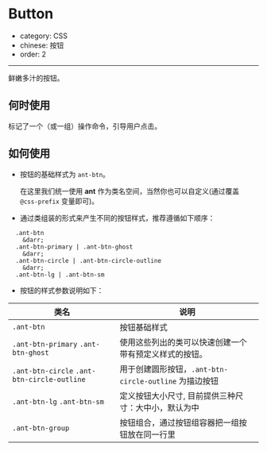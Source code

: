 # Button

- category: CSS
- chinese: 按钮
- order: 2

---

鲜嫩多汁的按钮。

## 何时使用

标记了一个（或一组）操作命令，引导用户点击。


## 如何使用

- 按钮的基础样式为 `ant-btn`。

  在这里我们统一使用 **ant** 作为类名空间，当然你也可以自定义(通过覆盖 `@css-prefix` 变量即可)。

- 通过类组装的形式来产生不同的按钮样式，推荐遵循如下顺序：
```
  .ant-btn
  	&darr;
  .ant-btn-primary | .ant-btn-ghost
  	&darr;
  .ant-btn-circle | .ant-btn-circle-outline
  	&darr;
  .ant-btn-lg | .ant-btn-sm
 ```

- 按钮的样式参数说明如下：

| 类名  | 说明 |
| ------------- | ------------- |
| `.ant-btn`  | 按钮基础样式 |
| `.ant-btn-primary` `.ant-btn-ghost`  | 使用这些列出的类可以快速创建一个带有预定义样式的按钮。  |
| `.ant-btn-circle` `.ant-btn-circle-outline`  | 用于创建圆形按钮，`.ant-btn-circle-outline` 为描边按钮 |
| `.ant-btn-lg` `.ant-btn-sm`  | 定义按钮大小尺寸, 目前提供三种尺寸：大中小，默认为中 |
| `.ant-btn-group` | 按钮组合，通过按钮组容器把一组按钮放在同一行里 |
